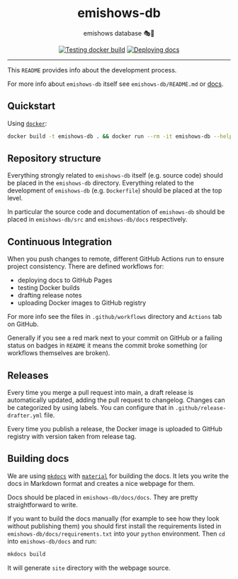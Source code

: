 <h1 align="center">emishows-db</h1>

<div align="center">

emishows database 🎭💾

[![Testing docker build](https://github.com/radio-aktywne/emishows-db/actions/workflows/docker-build.yml/badge.svg)](https://github.com/radio-aktywne/emishows-db/actions/workflows/docker-build.yml)
[![Deploying docs](https://github.com/radio-aktywne/emishows-db/actions/workflows/docs.yml/badge.svg)](https://github.com/radio-aktywne/emishows-db/actions/workflows/docs.yml)

</div>

---

This `README` provides info about the development process.

For more info about `emishows-db` itself see `emishows-db/README.md`
or [docs](https://radio-aktywne.github.io/emishows-db).

## Quickstart

Using [`docker`](https://docs.docker.com/get-docker/):

```sh
docker build -t emishows-db . && docker run --rm -it emishows-db --help
```

## Repository structure

Everything strongly related to `emishows-db` itself (e.g. source code) should
be placed in the `emishows-db` directory. Everything related to the development
of `emishows-db` (e.g. `Dockerfile`) should be placed at the top level.

In particular the source code and documentation of `emishows-db` should be
placed in `emishows-db/src` and `emishows-db/docs` respectively.

## Continuous Integration

When you push changes to remote, different GitHub Actions run to ensure project
consistency. There are defined workflows for:

- deploying docs to GitHub Pages
- testing Docker builds
- drafting release notes
- uploading Docker images to GitHub registry

For more info see the files in `.github/workflows` directory and `Actions` tab
on GitHub.

Generally if you see a red mark next to your commit on GitHub or a failing
status on badges in `README` it means the commit broke something (or workflows
themselves are broken).

## Releases

Every time you merge a pull request into main, a draft release is automatically
updated, adding the pull request to changelog. Changes can be categorized by
using labels. You can configure that in `.github/release-drafter.yml` file.

Every time you publish a release, the Docker image is uploaded to GitHub
registry with version taken from release tag.

## Building docs

We are using [`mkdocs`](https://www.mkdocs.org)
with [`material`](https://squidfunk.github.io/mkdocs-material) for building the
docs. It lets you write the docs in Markdown format and creates a nice webpage
for them.

Docs should be placed in `emishows-db/docs/docs`. They are pretty
straightforward to write.

If you want to build the docs manually (for example to see how they look
without publishing them)
you should first install the requirements listed
in `emishows-db/docs/requirements.txt` into your `python` environment.
Then `cd` into `emishows-db/docs` and run:

```sh
mkdocs build
```

It will generate `site` directory with the webpage source.

